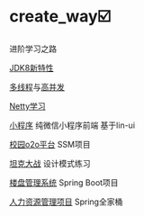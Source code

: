 # create_way:ballot_box_with_check:
 进阶学习之路

[JDK8新特性](JDK8)

[多线程](Concurrency)与[高并发](HighConcurrency)

[Netty学习](NettyStudy)

[小程序](NewYearDemo) 纯微信小程序前端 基于lin-ui

[校园o2o平台](SSM_Eshop)  SSM项目

[坦克大战](tank)  设计模式练习

[楼盘管理系统](何家云)  Spring Boot项目

[人力资源管理项目](SaaS-iHRM)  Spring全家桶



